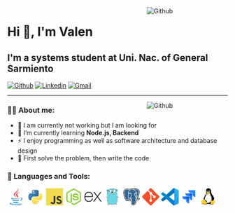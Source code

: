 <img width="185" align="right" alt="Github" src="https://media.npr.org/assets/img/2023/01/14/this-is-fine_sq-0bd6d8072e991dc4708be3668cd480ae7df18a11-s800-c85.jpg" />

  
  # Hi 👋, I'm Valen
  ## I'm a systems student at Uni. Nac. of General Sarmiento
  
[![Github](https://img.shields.io/badge/-Github-000?style=flat&logo=Github&logoColor=white)](https://github.com/valrichter)
[![Linkedin](https://img.shields.io/badge/-LinkedIn-blue?style=flat&logo=Linkedin&logoColor=white)](https://www.linkedin.com/in/valrichter)
[![Gmail](https://img.shields.io/badge/-Gmail-c14438?style=flat&logo=Gmail&logoColor=white)](mailto:valenrichter11@gmail.com)
  

---

<img width="185" align="right" alt="Github" src="https://user-images.githubusercontent.com/67121197/216337849-5707236c-9d99-4d38-8b1e-7610065d1e25.png" />

### 👨‍💻 About me:
  - 🔭 I am currently not working but I am looking for
  - 🌱 I’m currently learning **Node.js, Backend**
  - ⚡ I enjoy programming as well as software architecture and database design
  - 🤍 First solve the problem, then write the code 

<div aling="left">
  <h3>🔨 Languages and Tools:</h3/
    <div>
    <img id="java" src="https://github.com/devicons/devicon/blob/master/icons/java/java-original.svg" width="40" />
    <img id="python" src="https://github.com/devicons/devicon/blob/master/icons/python/python-original.svg" width="40" />
    <img id="javascript" src="https://github.com/devicons/devicon/blob/master/icons/javascript/javascript-original.svg" width="40" />
    <img id="nodejs" src="https://github.com/devicons/devicon/blob/master/icons/nodejs/nodejs-original.svg" width="40" />
    <img id="expresjs" src="https://github.com/devicons/devicon/blob/master/icons/express/express-original.svg" width="40" />
    <img id="go" src="https://github.com/devicons/devicon/blob/master/icons/go/go-original.svg" width="40" />
    <img id="postgresql" src="https://github.com/devicons/devicon/blob/master/icons/postgresql/postgresql-original.svg" width="40" />
    <img id="git" src="https://github.com/devicons/devicon/blob/master/icons/git/git-original.svg" width="40" />
    <img id="vscode" src="https://github.com/devicons/devicon/blob/master/icons/vscode/vscode-original.svg" width="40" />
    <img id="jira" src="https://github.com/devicons/devicon/blob/master/icons/jira/jira-original.svg" width="40" />
    <img id="linux" src="https://github.com/devicons/devicon/blob/master/icons/linux/linux-original.svg" width="40" />
    </div>
</div>
